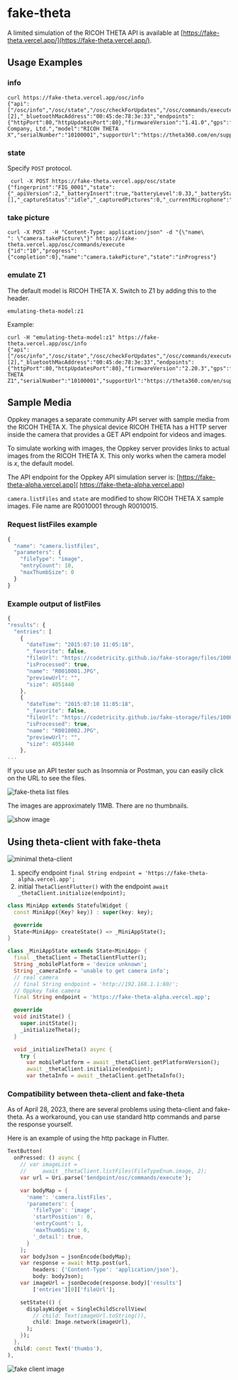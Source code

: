 # fake-theta

A limited simulation of the RICOH THETA API is available at
[https://fake-theta.vercel.app/](https://fake-theta.vercel.app/).

## Usage Examples

### info

```text
curl https://fake-theta.vercel.app/osc/info
{"api":["/osc/info","/osc/state","/osc/checkForUpdates","/osc/commands/execute","/osc/commands/status"],"apiLevel":[2],"_bluetoothMacAddress":"00:45:de:78:3e:33","endpoints":{"httpPort":80,"httpUpdatesPort":80},"firmwareVersion":"1.41.0","gps":false,"gyro":false,"manufacturer":"Ricoh Company, Ltd.","model":"RICOH THETA X","serialNumber":"10100001","supportUrl":"https://theta360.com/en/support/","uptime":67,"_wlanMacAddress":"00:45:78:bc:45:67"}
```

### state

Specify `POST` protocol.

```text
 curl -X POST https://fake-theta.vercel.app/osc/state
{"fingerprint":"FIG_0001","state":{"_apiVersion":2,"_batteryInsert":true,"batteryLevel":0.33,"_batteryState":"disconnect","_cameraError":[],"_captureStatus":"idle","_capturedPictures":0,"_currentMicrophone":"Internal","_currentStorage":"IN","_function":"normal","_latestFileUrl":"http://192.168.1.1/files/100RICOH/R0010015.JPG","_mySettingChanged":false,"_pluginRunning":false,"_pluginWebServer":false,"_recordableTime":0,"_recordedTime":0,"_storageID":"90014a68423861503e030277e0c2b500","storageUri":"http://192.168.1.1/files/"}}
```

### take picture

```text
curl -X POST  -H "Content-Type: application/json" -d "{\"name\
": \"camera.takePicture\"}" https://fake-theta.vercel.app/osc/commands/execute
{"id":"10","progress":{"completion":0},"name":"camera.takePicture","state":"inProgress"}
```

### emulate Z1

The default model is RICOH THETA X.  Switch to Z1 by adding this
to the header.

```text
emulating-theta-model:z1
```

Example:

```text
curl -H "emulating-theta-model:z1" https://fake-theta.vercel.app/osc/info
{"api":["/osc/info","/osc/state","/osc/checkForUpdates","/osc/commands/execute","/osc/commands/status"],"apiLevel":[2],"_bluetoothMacAddress":"00:45:de:78:3e:33","endpoints":{"httpPort":80,"httpUpdatesPort":80},"firmwareVersion":"2.20.3","gps":false,"gyro":true,"manufacturer":"RICOH","model":"RICOH THETA Z1","serialNumber":"10100001","supportUrl":"https://theta360.com/en/support/","uptime":67,"_wlanMacAddress":"00:45:78:bc:45:67"}
```

## Sample Media

Oppkey manages a separate community API server with sample media
from the RICOH THETA X. The physical device RICOH THETA has a HTTP server
inside the camera that provides a GET API endpoint for videos and images.

To simulate working with images, the Oppkey server provides links
to actual images from the RICOH THETA X. This only works when the camera
model is _x_, the default model.

The API endpoint for the Oppkey API simulation server is: [https://fake-theta-alpha.vercel.app]( https://fake-theta-alpha.vercel.app)

`camera.listFiles` and `state` are modified to show RICOH THETA X sample images. File name are R0010001 through R0010015.

### Request listFiles example

```javascript
{
  "name": "camera.listFiles", 
  "parameters": {
    "fileType": "image",
    "entryCount": 10,
    "maxThumbSize": 0
  }
}
```

### Example output of listFiles

```javascript
{
"results": {
  "entries": [
    {
      "dateTime": "2015:07:10 11:05:18",
      "_favorite": false,
      "fileUrl": "https://codetricity.github.io/fake-storage/files/100RICOH/R0010001.JPG",
      "isProcessed": true,
      "name": "R0010001.JPG",
      "previewUrl": "",
      "size": 4051440
    },
    {
      "dateTime": "2015:07:10 11:05:18",
      "_favorite": false,
      "fileUrl": "https://codetricity.github.io/fake-storage/files/100RICOH/R0010002.JPG",
      "isProcessed": true,
      "name": "R0010002.JPG",
      "previewUrl": "",
      "size": 4051440
    },
...
```

If you use an API tester such as Insomnia or Postman, you can easily
click on the URL to see the files.

![fake-theta list files](../images/fake_theta/fake-server-list-files.png)

The images are approximately 11MB.  There are no thumbnails.

![show image](../images/fake_theta/show_image.png)

## Using theta-client with fake-theta

![minimal theta-client](../images/fake_theta/minimal-theta-client.png)

1. specify endpoint   `final String endpoint = 'https://fake-theta-alpha.vercel.app';`
2. initial `ThetaClientFlutter()` with the endpoint `await _thetaClient.initialize(endpoint);`

```dart
class MiniApp extends StatefulWidget {
  const MiniApp({Key? key}) : super(key: key);

  @override
  State<MiniApp> createState() => _MiniAppState();
}

class _MiniAppState extends State<MiniApp> {
  final _thetaClient = ThetaClientFlutter();
  String _mobilePlatform = 'device unknown';
  String _cameraInfo = 'unable to get camera info';
  // real camera
  // final String endpoint = 'http://192.168.1.1:80/';
  // Oppkey fake camera
  final String endpoint = 'https://fake-theta-alpha.vercel.app';

  @override
  void initState() {
    super.initState();
    _initializeTheta();
  }

  void _initializeTheta() async {
    try {
      var mobilePlatform = await _thetaClient.getPlatformVersion();
      await _thetaClient.initialize(endpoint);
      var thetaInfo = await _thetaClient.getThetaInfo();
```

### Compatibility between theta-client and fake-theta

As of April 28, 2023, there are several problems using theta-client
and fake-theta.  As a workaround, you can use standard http commands
and parse the response yourself.

Here is an example of using the http package in Flutter.

```dart
TextButton(
  onPressed: () async {
    // var imageList =
    //     await _thetaClient.listFiles(FileTypeEnum.image, 2);
    var url = Uri.parse('$endpoint/osc/commands/execute');

    var bodyMap = {
      'name': 'camera.listFiles',
      'parameters': {
        'fileType': 'image',
        'startPosition': 0,
        'entryCount': 1,
        'maxThumbSize': 0,
        '_detail': true,
      }
    };
    var bodyJson = jsonEncode(bodyMap);
    var response = await http.post(url,
        headers: {'Content-Type': 'application/json'},
        body: bodyJson);
    var imageUrl = jsonDecode(response.body)['results']
        ['entries'][0]['fileUrl'];

    setState(() {
      displayWidget = SingleChildScrollView(
        // child: Text(imageUrl.toString()),
        child: Image.network(imageUrl),
      );
    });
  },
  child: const Text('thumbs'),
),
```

![fake client image](../images/fake_theta/demo-fake-theta-image.png)
